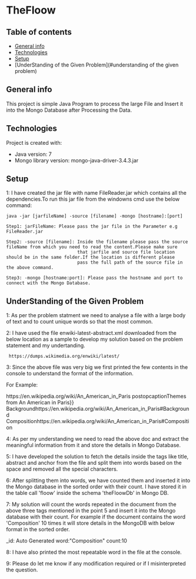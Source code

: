 # TheFloow

## Table of contents
* [General info](#general-info)
* [Technologies](#technologies)
* [Setup](#setup)
* [UnderStanding of the Given Problem](#understanding of the given problem)

## General info
This project is simple Java Program to process the large File and Insert it into the Mongo Database after Processing the Data.
	
## Technologies
Project is created with:
* Java version: 7
* Mongo library version: mongo-java-driver-3.4.3.jar
	
## Setup
1: I have created the jar file with name FileReader.jar which contains all the dependencies.To run this jar file from the windowns cmd
   use the below command:

    java -jar [jarfileName] -source [filename] -mongo [hostname]:[port]
     
    Step1: jarFileName: Please pass the jar file in the Parameter e.g FileReader.jar
     
    Step2: -source [filename]: Inside the filename please pass the source fileName from which you need to read the content.Please make sure 
                               that jarfile and source file location should be in the same folder.If the location is different please
                               pass the full path of the source file in the above command.
                               
    Step3: -mongo [hostname:port]: Please pass the hostname and port to connect with the Mongo Database.
    
 ## UnderStanding of the Given Problem
 
 1: As per the problem statment we need to analyse a file with a large body of text and
    to count unique words so that the most common.
 
 2: I have used the file enwiki-latest-abstract.xml downloaded from the below location as a sample to develop my solution
    based on the problem statement and my undertanding.
 
     https://dumps.wikimedia.org/enwiki/latest/
  
  3: Since the above file was very big we first printed the few contents in the console to understand the format of the information.
 
 For Example: 
<doc>
<title>Wikipedia: An American in Paris</title>
<url>https://en.wikipedia.org/wiki/An_American_in_Paris</url>
<abstract>postopcaptionThemes from An American in Paris}}</abstract>
<links>
<sublink linktype="nav"><anchor>Background</anchor><link>https://en.wikipedia.org/wiki/An_American_in_Paris#Background</link></sublink>
<sublink linktype="nav"><anchor>Composition</anchor><link>https://en.wikipedia.org/wiki/An_American_in_Paris#Composition</link></sublink>
</links>
</doc>  

4: As per my understanding we need to read the above doc and extract the meaningful information from it and store the details 
   in Mongo Database.

5: I have developed the solution to fetch the details inside the tags like title, abstract and anchor from the file 
   and split them into words based on the space and removed all the special characters. 
   
6: After splitting them into words, we have counted them and inserted it into the Mongo database in the sorted order with their count.
   I have stored it in the table call 'floow' inside the schema 'theFloowDb' in Mongo DB.

7: My solution will count the words repeated in the document from the above three tags mentioned in the point 5 and insert it into 
   the Mongo database with their count.
   For example if the document contains the word 'Composition' 10 times it will store details in the MongoDB with 
   below format in the sorted order.
   
   _id: Auto Generated
   word:"Composition"
   count:10

 8: I have also printed the most repeatable word in the file at the console.
 
 9: Please do let me know if any modification required or if I misinterpreted the question.
    
            
                         
     
                         
